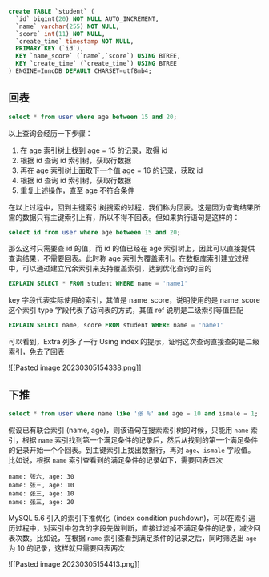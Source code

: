 ```sql
create TABLE `student` (
  `id` bigint(20) NOT NULL AUTO_INCREMENT,
  `name` varchar(255) NOT NULL,
  `score` int(11) NOT NULL,
  `create_time` timestamp NOT NULL,
  PRIMARY KEY (`id`),
  KEY `name_score` (`name`,`score`) USING BTREE,
  KEY `create_time` (`create_time`) USING BTREE
) ENGINE=InnoDB DEFAULT CHARSET=utf8mb4;
```

## 回表

```sql
select * from user where age between 15 and 20;
```

以上查询会经历一下步骤：

1.  在 age 索引树上找到 age = 15 的记录，取得 id
2.  根据 id 查询 id 索引树，获取行数据
3.  再在 age 索引树上面取下一个值 age = 16 的记录，获取 id
4.  根据 id 查询 id 索引树，获取行数据
5.  重复上述操作，直至 age 不符合条件

在以上过程中，回到主键索引树搜索的过程，我们称为回表。这是因为查询结果所需的数据只有主键索引上有，所以不得不回表。但如果执行语句是这样的：

```sql
select id from user where age between 15 and 20;
```

那么这时只需要查 id 的值，而 id 的值已经在 age 索引树上，因此可以直接提供查询结果，不需要回表。此时称 age 索引为覆盖索引。在数据库索引建立过程中，可以通过建立冗余索引来支持覆盖索引，达到优化查询的目的

```sql
EXPLAIN SELECT * FROM student WHERE name = 'name1'
```

key 字段代表实际使用的索引，其值是 name_score，说明使用的是 name_score 这个索引
type 字段代表了访问表的方式，其值 ref 说明是二级索引等值匹配

```sql
EXPLAIN SELECT name, score FROM student WHERE name = 'name1'
```

可以看到，Extra 列多了一行 Using index 的提示，证明这次查询直接查的是二级索引，免去了回表

![[Pasted image 20230305154338.png]]

## 下推

```sql
select * from user where name like '张 %' and age = 10 and ismale = 1;
```

假设已有联合索引 (name, age)，则该语句在搜索索引树的时候，只能用 `name` 索引，根据 `name` 索引找到第一个满足条件的记录后，然后从找到的第一个满足条件的记录开始一个个回表。到主键索引上找出数据行，再对 `age`、`ismale` 字段值。比如说，根据 `name` 索引查看到的满足条件的记录如下，需要回表四次

```
name: 张六, age: 30
name: 张三, age: 10
name: 张三, age: 10
name: 张三, age: 20
```

MySQL 5.6 引入的索引下推优化（index condition pushdown)，可以在索引遍历过程中，对索引中包含的字段先做判断，直接过滤掉不满足条件的记录，减少回表次数。比如说，在根据 `name` 索引查看到满足条件的记录之后，同时筛选出 `age` 为 10 的记录，这样就只需要回表两次

![[Pasted image 20230305154413.png]]